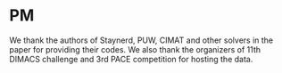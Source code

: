# PM
We thank the authors of Staynerd, PUW, CIMAT and other solvers in the paper for providing their codes.
We also thank the organizers of 11th DIMACS challenge and 3rd PACE competition for hosting the data.
